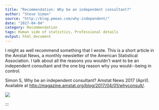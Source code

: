 ```yaml
---
title: "Recommendation: Why be an independent consultant?"
author: "Steve Simon"
source: "http://blog.pmean.com/why-independent/"
date: "2017-04-04"
category: Recommendation
tags: Human side of statistics, Professional details
output: html_document
---
```


I might as well recommend something that I wrote. This is a short
article in the Amstat News, a monthly newsletter of the American
Statistical Association. I talk about all the reasons you wouldn't want
to be an independent consultant and the one big reason why you
would--being in control.

<!---More--->

Simon S, Why be an independent consultant? Amstat News 2017 (April).
Available at <http://magazine.amstat.org/blog/2017/04/01/whyconsult/>.

![](../../images/why-independent01.png)


:::

